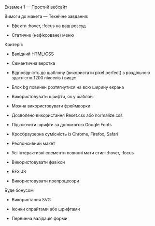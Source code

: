 Екзамен 1 — Простий вебсайт

Вимоги до макета — Технічне завдання:

- Ефекти :hover, :focus на ваш розсуд

- Статичне (нефіксоване) меню

Критерії:

- Валідний HTML/CSS

- Семантична верстка

- Відповідність до шаблону (використати pixel perfect) з роздільною здатністю 1200 пікселів і вище:

- Блок bg повинен розтягнутися на всю ширину екрана

- Використовувати шрифти, як у шаблоні

- Можна використовувати фреймворки

- Дозволено використання Reset.css або normalize.css

- Підключити шрифти за допомогою Google Fonts

- Кросбраузерна сумісність із Chrome, Firefox, Safari

- Респонсивний макет

- Усі інтерактивні елементи повинні мати стилі :hover, :focus

- Використовувати фавікон

- БЕЗ JS

- Використовувати препроцесори

Буде бонусом

- Використання SVG

- Іконки спрайтами або шрифтами

- Первинна валідація форми

